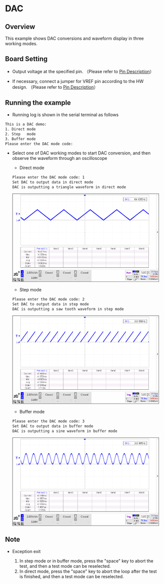 # DAC

## Overview

This example shows DAC conversions and waveform display in three working modes.

## Board Setting

- Output voltage at the specified pin. （Please refer to  [Pin Description](lab_board_resource)）

- If necessary, connect a jumper for VREF pin according to the HW design. （Please refer to  [Pin Description](lab_board_resource)）

## Running the example

- Running log is shown in the serial terminal as follows

```console
This is a DAC demo:
1. Direct mode
2. Step   mode
3. Buffer mode
Please enter the DAC mode code:
```

- Select one of DAC working modes to start DAC conversion,  and then observe the waveform through an oscilloscope

  - Direct mode

  ```console
  Please enter the DAC mode code: 1
  Set DAC to output data in direct mode
  DAC is outputting a triangle waveform in direct mode
  ```
  ![](doc/dac_direct_mode.png)

  - Step mode

  ```console
  Please enter the DAC mode code: 2
  Set DAC to output data in step mode
  DAC is outputting a saw tooth waveform in step mode
  ```
  ![](doc/dac_step_mode.png)

  - Buffer mode

  ```console
  Please enter the DAC mode code: 3
  Set DAC to output data in buffer mode
  DAC is outputting a sine waveform in buffer mode
  ```
  ![](doc/dac_buffer_mode.png)

## Note

  - Exception exit

    1. In step mode or in buffer mode, press the "space" key to abort the test, and then a test mode can be reselected.
    2. In direct mode, press the "space" key to abort the loop after the test is finished, and then a test mode can be reselected.
